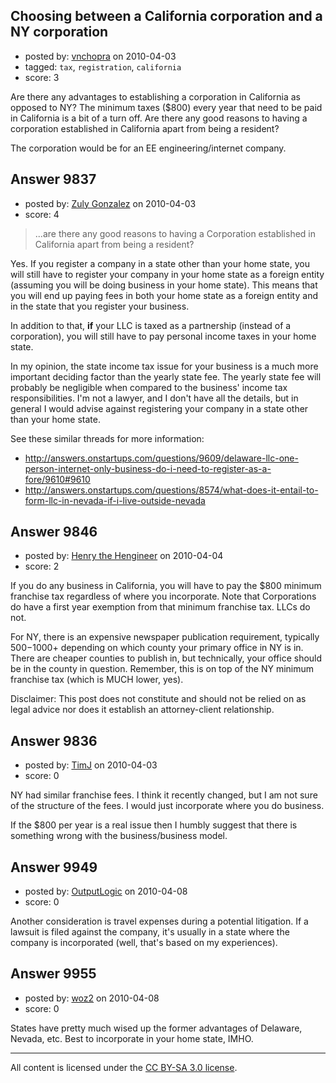 ## Choosing between a California corporation and a NY corporation

- posted by: [vnchopra](https://stackexchange.com/users/-1/2821-vnchopra) on 2010-04-03
- tagged: `tax`, `registration`, `california`
- score: 3

Are there any advantages to establishing a corporation in California as opposed to NY? The minimum taxes ($800) every year that need to be paid in California is a bit of a turn off. Are there any good reasons to having a corporation established in California apart from being a resident?

The corporation would be for an EE engineering/internet company.


## Answer 9837

- posted by: [Zuly Gonzalez](https://stackexchange.com/users/-1/2692-zuly-gonzalez) on 2010-04-03
- score: 4

> ...are there any good reasons to
> having a Corporation established in
> California apart from being a resident?

Yes. If you register a company in a state other than your home state, you will still have to register your company in your home state as a foreign entity (assuming you will be doing business in your home state). This means that you will end up paying fees in both your home state as a foreign entity and in the state that you register your business.

In addition to that, **if** your LLC is taxed as a partnership (instead of a corporation), you will still have to pay personal income taxes in your home state.

In my opinion, the state income tax issue for your business is a much more important deciding factor than the yearly state fee. The yearly state fee will probably be negligible when compared to the business' income tax responsibilities. I'm not a lawyer, and I don't have all the details, but in general I would advise against registering your company in a state other than your home state.

See these similar threads for more information:

- http://answers.onstartups.com/questions/9609/delaware-llc-one-person-internet-only-business-do-i-need-to-register-as-a-fore/9610#9610
- http://answers.onstartups.com/questions/8574/what-does-it-entail-to-form-llc-in-nevada-if-i-live-outside-nevada


## Answer 9846

- posted by: [Henry the Hengineer](https://stackexchange.com/users/-1/1692-henry-the-hengineer) on 2010-04-04
- score: 2

If you do any business in California, you will have to pay the $800 minimum franchise tax regardless of where you incorporate. Note that Corporations do have a first year exemption from that minimum franchise tax. LLCs do not.

For NY, there is an expensive newspaper publication requirement, typically $500-$1000+ depending on which county your primary office in NY is in.
There are cheaper counties to publish in, but technically, your office should be in the county in question. Remember, this is on top of the NY minimum franchise tax (which is MUCH lower, yes).

Disclaimer: This post does not constitute and should not be relied on as legal advice nor does it establish an attorney-client relationship.


## Answer 9836

- posted by: [TimJ](https://stackexchange.com/users/-1/1172-timj) on 2010-04-03
- score: 0

NY had similar franchise fees.  I think it recently changed, but I am not sure of the structure of the fees.  I would just incorporate where you do business.  

If the $800 per year is a real issue then I humbly suggest that there is something wrong with the business/business model.


## Answer 9949

- posted by: [OutputLogic](https://stackexchange.com/users/-1/1096-outputlogic) on 2010-04-08
- score: 0

 Another consideration is travel expenses during a potential litigation. If a lawsuit is filed against the company, it's usually in a state where the company is incorporated (well, that's based on my experiences).



## Answer 9955

- posted by: [woz2](https://stackexchange.com/users/-1/3020-woz2) on 2010-04-08
- score: 0

States have pretty much wised up the former advantages of Delaware, Nevada, etc. Best to incorporate in your home state, IMHO.



---

All content is licensed under the [CC BY-SA 3.0 license](https://creativecommons.org/licenses/by-sa/3.0/).

